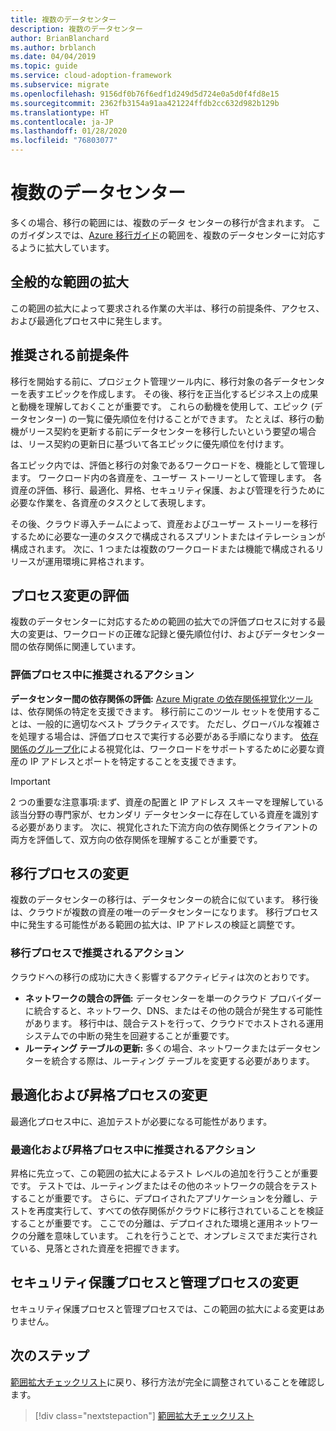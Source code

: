 ```yaml
---
title: 複数のデータセンター
description: 複数のデータセンター
author: BrianBlanchard
ms.author: brblanch
ms.date: 04/04/2019
ms.topic: guide
ms.service: cloud-adoption-framework
ms.subservice: migrate
ms.openlocfilehash: 9156df0b76f6edf1d249d5d724e0a5d0f4fd8e15
ms.sourcegitcommit: 2362fb3154a91aa421224ffdb2cc632d982b129b
ms.translationtype: HT
ms.contentlocale: ja-JP
ms.lasthandoff: 01/28/2020
ms.locfileid: "76803077"
---
```

# <a name="multiple-datacenters"></a>複数のデータセンター

多くの場合、移行の範囲には、複数のデータ センターの移行が含まれます。 このガイダンスでは、[Azure 移行ガイド](../azure-migration-guide/index.md)の範囲を、複数のデータセンターに対応するように拡大しています。

## <a name="general-scope-expansion"></a>全般的な範囲の拡大

この範囲の拡大によって要求される作業の大半は、移行の前提条件、アクセス、および最適化プロセス中に発生します。

## <a name="suggested-prerequisites"></a>推奨される前提条件

移行を開始する前に、プロジェクト管理ツール内に、移行対象の各データセンターを表すエピックを作成します。 その後、移行を正当化するビジネス上の成果と動機を理解しておくことが重要です。 これらの動機を使用して、エピック (データセンター) の一覧に優先順位を付けることができます。 たとえば、移行の動機がリース契約を更新する前にデータセンターを移行したいという要望の場合は、リース契約の更新日に基づいて各エピックに優先順位を付けます。

各エピック内では、評価と移行の対象であるワークロードを、機能として管理します。 ワークロード内の各資産を、ユーザー ストーリーとして管理します。 各資産の評価、移行、最適化、昇格、セキュリティ保護、および管理を行うために必要な作業を、各資産のタスクとして表現します。

その後、クラウド導入チームによって、資産およびユーザー ストーリーを移行するために必要な一連のタスクで構成されるスプリントまたはイテレーションが構成されます。 次に、1 つまたは複数のワークロードまたは機能で構成されるリリースが運用環境に昇格されます。

## <a name="assess-process-changes"></a>プロセス変更の評価

複数のデータセンターに対応するための範囲の拡大での評価プロセスに対する最大の変更は、ワークロードの正確な記録と優先順位付け、およびデータセンター間の依存関係に関連しています。

### <a name="suggested-action-during-the-assess-process"></a>評価プロセス中に推奨されるアクション

**データセンター間の依存関係の評価:** [Azure Migrate の依存関係視覚化ツール](https://docs.microsoft.com/azure/migrate/concepts-dependency-visualization)は、依存関係の特定を支援できます。 移行前にこのツール セットを使用することは、一般的に適切なベスト プラクティスです。 ただし、グローバルな複雑さを処理する場合は、評価プロセスで実行する必要がある手順になります。 [依存関係のグループ化](https://docs.microsoft.com/azure/migrate/how-to-create-group-machine-dependencies)による視覚化は、ワークロードをサポートするために必要な資産の IP アドレスとポートを特定することを支援できます。

> [!IMPORTANT]
> 2 つの重要な注意事項:まず、資産の配置と IP アドレス スキーマを理解している該当分野の専門家が、セカンダリ データセンターに存在している資産を識別する必要があります。 次に、視覚化された下流方向の依存関係とクライアントの両方を評価して、双方向の依存関係を理解することが重要です。

## <a name="migrate-process-changes"></a>移行プロセスの変更

複数のデータセンターの移行は、データセンターの統合に似ています。 移行後は、クラウドが複数の資産の唯一のデータセンターになります。 移行プロセス中に発生する可能性がある範囲の拡大は、IP アドレスの検証と調整です。

### <a name="suggested-action-during-the-migrate-process"></a>移行プロセスで推奨されるアクション

クラウドへの移行の成功に大きく影響するアクティビティは次のとおりです。

- **ネットワークの競合の評価:** データセンターを単一のクラウド プロバイダーに統合すると、ネットワーク、DNS、またはその他の競合が発生する可能性があります。 移行中は、競合テストを行って、クラウドでホストされる運用システムでの中断の発生を回避することが重要です。
- **ルーティング テーブルの更新:** 多くの場合、ネットワークまたはデータセンターを統合する際は、ルーティング テーブルを変更する必要があります。

## <a name="optimize-and-promote-process-changes"></a>最適化および昇格プロセスの変更

最適化プロセス中に、追加テストが必要になる可能性があります。

### <a name="suggested-action-during-the-optimize-and-promote-process"></a>最適化および昇格プロセス中に推奨されるアクション

昇格に先立って、この範囲の拡大によるテスト レベルの追加を行うことが重要です。 テストでは、ルーティングまたはその他のネットワークの競合をテストすることが重要です。 さらに、デプロイされたアプリケーションを分離し、テストを再度実行して、すべての依存関係がクラウドに移行されていることを検証することが重要です。 ここでの分離は、デプロイされた環境と運用ネットワークの分離を意味しています。 これを行うことで、オンプレミスでまだ実行されている、見落とされた資産を把握できます。

## <a name="secure-and-manage-process-changes"></a>セキュリティ保護プロセスと管理プロセスの変更

セキュリティ保護プロセスと管理プロセスでは、この範囲の拡大による変更はありません。

## <a name="next-steps"></a>次のステップ

[範囲拡大チェックリスト](./index.md)に戻り、移行方法が完全に調整されていることを確認します。

> [!div class="nextstepaction"]
> [範囲拡大チェックリスト](./index.md)
